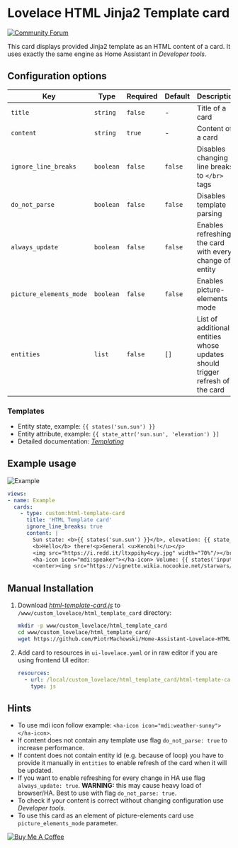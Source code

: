 # Lovelace HTML Jinja2 Template card
[![Community Forum](https://img.shields.io/badge/community-forum-brightgreen.svg?style=popout)](https://community.home-assistant.io/t/html-jinja2-template-card/134550)

This card displays provided Jinja2 template as an HTML content of a card. It uses exactly the same engine as Home Assistant in *Developer tools*.

## Configuration options

| Key | Type | Required | Default | Description |
| --- | --- | --- | --- | --- |
| `title` | `string` | `false` | - | Title of a card |
| `content` | `string` | `true` | - | Content of a card |
| `ignore_line_breaks` | `boolean` | `false` | `false` | Disables changing line breaks to `</br>` tags |
| `do_not_parse` | `boolean` | `false` | `false` | Disables template parsing |
| `always_update` | `boolean` | `false` | `false` | Enables refreshing the card with every change of entity |
| `picture_elements_mode` | `boolean` | `false` | `false` | Enables picture-elements mode |
| `entities` | `list` | `false` | `[]` | List of additional entities whose updates should trigger refresh of the card |

### Templates

 * Entity state, example: `{{ states('sun.sun') }}`
 * Entity attribute, example: `{{ state_attr('sun.sun', 'elevation') }]`
 * Detailed documentation: [*Templating*](https://www.home-assistant.io/docs/configuration/templating/)
 
## Example usage

![Example](https://github.com/PiotrMachowski/Home-Assistant-Lovelace-HTML-Jinja2-Template-card/raw/master/example.gif)


```yaml
views:
- name: Example
  cards:
    - type: custom:html-template-card
      title: 'HTML Template card'
      ignore_line_breaks: true
      content: |
        Sun state: <b>{{ states('sun.sun') }}</b>, elevation: {{ state_attr('sun.sun','elevation') }}</br>
        <b>Hello</b> there!<p>General <u>Kenobi!</u></p>
        <img src="https://i.redd.it/ltxppihy4cyy.jpg" width="70%"/></br>
        <ha-icon icon="mdi:speaker"></ha-icon> Volume: {{ states('input_number.system_volume') }}%</br>
        <center><img src="https://vignette.wikia.nocookie.net/starwars/images/f/fa/Modal_Nodes_02.jpg" width="{{ states('input_number.system_volume') }}%"/></center>
```

## Manual Installation
1. Download [*html-template-card.js*](https://github.com/PiotrMachowski/Home-Assistant-Lovelace-HTML-Jinja2-Template-card/raw/master/dist/html-template-card.js) to `/www/custom_lovelace/html_template_card` directory:
    ```bash
    mkdir -p www/custom_lovelace/html_template_card
    cd www/custom_lovelace/html_template_card/
    wget https://github.com/PiotrMachowski/Home-Assistant-Lovelace-HTML-Jinja2-Template-card/raw/master/dist/html-template-card.js
    ```
2. Add card to resources in `ui-lovelace.yaml` or in raw editor if you are using frontend UI editor:
    ```yaml
    resources:
      - url: /local/custom_lovelace/html_template_card/html-template-card.js
        type: js
    ```

## Hints
* To use mdi icon follow example: `<ha-icon icon="mdi:weather-sunny"></ha-icon>`.
* If content does not contain any template use flag `do_not_parse: true` to increase performance.
* If content does not contain entity id (e.g. because of loop) you have to provide it manually in `entities` to enable refresh of the card when it will be updated.
* If you want to enable refreshing for every change in HA use flag `always_update: true`. **WARNING:** this may cause heavy load of browser/HA. Best to use with flag `do_not_parse: true`.
* To check if your content is correct without changing configuration use *Developer tools*.
* To use this card as an element of picture-elements card use `picture_elements_mode` parameter.

<a href="https://www.buymeacoffee.com/PiotrMachowski" target="_blank"><img src="https://bmc-cdn.nyc3.digitaloceanspaces.com/BMC-button-images/custom_images/orange_img.png" alt="Buy Me A Coffee" style="height: auto !important;width: auto !important;" ></a>
